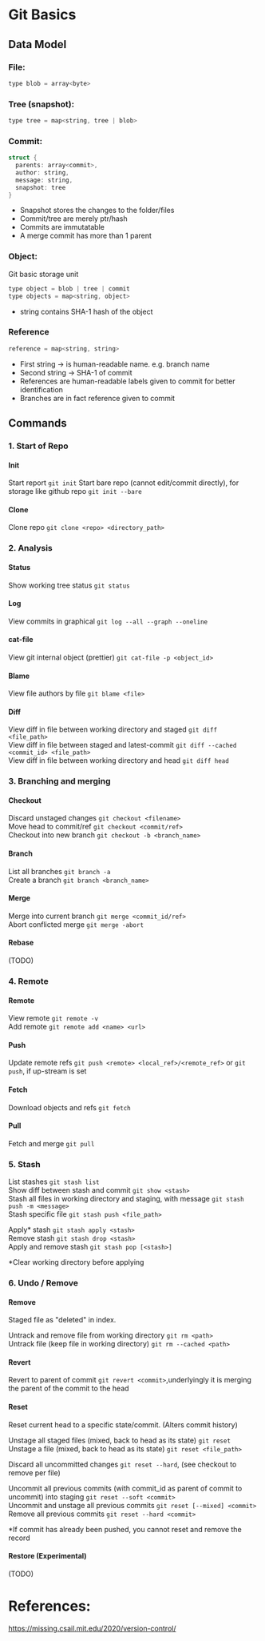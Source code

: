 # Git Basics
## Data Model
### File: 
```c
type blob = array<byte>
```

### Tree (snapshot): 
```c
type tree = map<string, tree | blob>
```

### Commit: 
```c
struct {
  parents: array<commit>,
  author: string,
  message: string,
  snapshot: tree
}
```
* Snapshot stores the changes to the folder/files
* Commit/tree are merely ptr/hash
* Commits are immutatable
* A merge commit has more than 1 parent

### Object:
Git basic storage unit
```c
type object = blob | tree | commit
type objects = map<string, object>
```
* string contains SHA-1 hash of the object

### Reference
```c
reference = map<string, string>
```
* First string -> is human-readable name. e.g. branch name
* Second string -> SHA-1 of commit
* References are human-readable labels given to commit for better identification
* Branches are in fact reference given to commit

## Commands
### 1.  Start of Repo
#### Init
Start report `git init`
Start bare repo (cannot edit/commit directly), for storage like github repo `git init --bare`

#### Clone
Clone repo `git clone <repo> <directory_path>`

### 2.  Analysis
#### Status
Show working tree status `git status`

#### Log
View commits in graphical `git log --all --graph --oneline`

#### cat-file
View git internal object (prettier) `git cat-file -p <object_id>`

#### Blame
View file authors by file `git blame <file>`

#### Diff
View diff in file between working directory and staged `git diff <file_path>`\
View diff in file between staged and latest-commit `git diff --cached <commit_id> <file_path>`\
View diff in file between working directory and head `git diff head`

### 3.  Branching and merging
#### Checkout
Discard unstaged changes `git checkout <filename>`\
Move head to commit/ref `git checkout <commit/ref>`\
Checkout into new branch `git checkout -b <branch_name>`

#### Branch
List all branches `git branch -a`\
Create a branch `git branch <branch_name>`

#### Merge
Merge into current branch `git merge <commit_id/ref>`\
Abort conflicted merge `git merge -abort`

#### Rebase
(TODO)

### 4.  Remote
#### Remote
View remote `git remote -v`\
Add remote `git remote add <name> <url>`

#### Push
Update remote refs `git push <remote> <local_ref>/<remote_ref>` or `git push`, if up-stream is set

#### Fetch
Download objects and refs `git fetch`

#### Pull
Fetch and merge `git pull`

### 5.  Stash
List stashes `git stash list`\
Show diff between stash and commit `git show <stash>`\
Stash all files in working directory and staging, with message `git stash push -m <message>`\
Stash specific file `git stash push <file_path>`

Apply* stash `git stash apply <stash>`\
Remove stash `git stash drop <stash>`\
Apply and remove stash `git stash pop [<stash>]`

*Clear working directory before applying

### 6.  Undo / Remove
#### Remove
Staged file as "deleted" in index.

Untrack and remove file from working directory `git rm <path>`\
Untrack file (keep file in working directory) `git rm --cached <path>`


#### Revert
Revert to parent of commit `git revert <commit>`,underlyingly it is merging the parent of the commit to the head

#### Reset
Reset current head to a specific state/commit. (Alters commit history)

Unstage all staged files (mixed, back to head as its state) `git reset`\
Unstage a file (mixed, back to head as its state) `git reset <file_path>`

Discard all uncommitted changes `git reset --hard`, (see checkout to remove per file)

Uncommit all previous commits (with commit_id as parent of commit to uncommit) into staging `git reset --soft <commit>`\
Uncommit and unstage all previous commits `git reset [--mixed] <commit>`\
Remove all previous commits `git reset --hard <commit>`

*If commit has already been pushed, you cannot reset and remove the record

#### Restore (Experimental)
(TODO)

# References:
https://missing.csail.mit.edu/2020/version-control/
